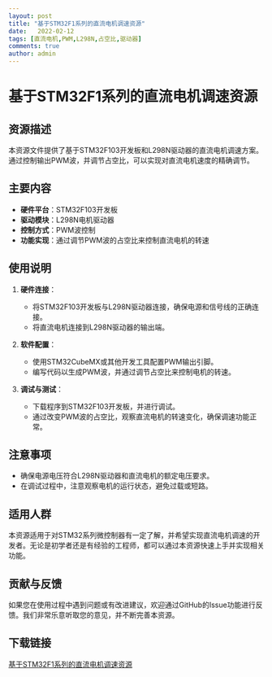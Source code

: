 ```yaml
---
layout: post
title: "基于STM32F1系列的直流电机调速资源"
date:   2022-02-12
tags: [直流电机,PWM,L298N,占空比,驱动器]
comments: true
author: admin
---
```

# 基于STM32F1系列的直流电机调速资源

## 资源描述

本资源文件提供了基于STM32F103开发板和L298N驱动器的直流电机调速方案。通过控制输出PWM波，并调节占空比，可以实现对直流电机速度的精确调节。

## 主要内容

- **硬件平台**：STM32F103开发板
- **驱动模块**：L298N电机驱动器
- **控制方式**：PWM波控制
- **功能实现**：通过调节PWM波的占空比来控制直流电机的转速

## 使用说明

1. **硬件连接**：
   - 将STM32F103开发板与L298N驱动器连接，确保电源和信号线的正确连接。
   - 将直流电机连接到L298N驱动器的输出端。

2. **软件配置**：
   - 使用STM32CubeMX或其他开发工具配置PWM输出引脚。
   - 编写代码以生成PWM波，并通过调节占空比来控制电机的转速。

3. **调试与测试**：
   - 下载程序到STM32F103开发板，并进行调试。
   - 通过改变PWM波的占空比，观察直流电机的转速变化，确保调速功能正常。

## 注意事项

- 确保电源电压符合L298N驱动器和直流电机的额定电压要求。
- 在调试过程中，注意观察电机的运行状态，避免过载或短路。

## 适用人群

本资源适用于对STM32系列微控制器有一定了解，并希望实现直流电机调速的开发者。无论是初学者还是有经验的工程师，都可以通过本资源快速上手并实现相关功能。

## 贡献与反馈

如果您在使用过程中遇到问题或有改进建议，欢迎通过GitHub的Issue功能进行反馈。我们非常乐意听取您的意见，并不断完善本资源。

## 下载链接

[基于STM32F1系列的直流电机调速资源](https://pan.quark.cn/s/db456653a875)